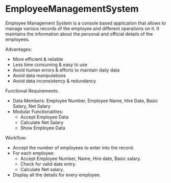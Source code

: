 # EmployeeManagementSystem
Employee Management System is a console based application that allows to manage various records of the employee and different operations on it. It maintains the information about the personal and official details of the employees.

Advantages:
- More efficient & reliable
- Less time consuming & easy to use
- Avoid human errors & efforts to maintain daily data
- Avoid data manipulations
- Avoid data inconsistency & redundancy

Functional Requirements:
- Data Members: Employee Number, Employee Name, Hire Date, Basic Salary, Net Salary
- Modular Functionalities:
  - Accept Employee Data
  - Calculate Net Salary
  - Show Employee Data

Workflow:
- Accept the number of employees to enter into the record.
- For each employee:
  - Accept Employee Number, Name, Hire date, Basic salary.
  - Check for valid date entry.
  - Calculate Net salary.  
- Display all the details for every employee.
